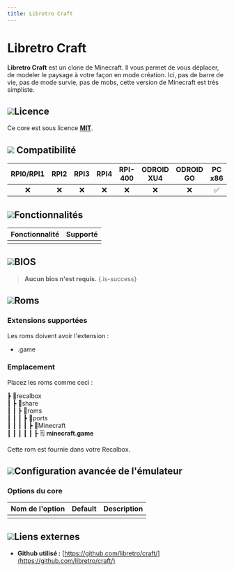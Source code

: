 ```yaml
---
title: Libretro Craft
---
```


# Libretro Craft

**Libretro Craft** est un clone de Minecraft. Il vous permet de vous déplacer, de modeler le paysage à votre façon en mode création. Ici, pas de barre de vie, pas de mode survie, pas de mobs, cette version de Minecraft est très simpliste.

## ![](/migration-images/emulateurs/ports/minecraft/gerald-g-parchment-background-or-border-5.svg)Licence

Ce core est sous licence [**MIT**](https://github.com/libretro/Craft/blob/master/LICENSE.md).

## ![](/migration-images/emulateurs/ports/minecraft/compatibility.png) Compatibilité

| RPI0/RPI1 | RPI2 | RPI3 | RPI4 | RPI-400 | ODROID XU4 | ODROID GO | PC x86 | PC X86\_64 |
| :---: | :---: | :---: | :---: | :---: | :---: | :---: | :---: | :---: |
| ❌ | ❌ | ❌ | ❌ | ❌ | ❌ | ❌ | ✅ | ✅ |

## ![](/migration-images/emulateurs/ports/minecraft/cogwheel-145804_640.png)Fonctionnalités

| Fonctionnalité | Supporté |
| :---: | :---: |
|  |  |

## ![](/migration-images/emulateurs/ports/minecraft/tqfp32.svg)BIOS


>**Aucun bios n'est requis.**
{.is-success}

## ![](/migration-images/emulateurs/ports/minecraft/rom-30098_640.png)**Roms**

### **Extensions supportées**

Les roms doivent avoir l'extension :

* .game

### **Emplacement**

Placez les roms comme ceci : 

┣ 📁recalbox  
┃ ┣ 📁share  
┃ ┃ ┣ 📁roms  
┃ ┃ ┃ ┣ 📁ports  
┃ ┃ ┃ ┃ ┣ 📁Minecraft  
┃ ┃ ┃ ┃ ┃ ┣ 🗒 **minecraft.game**  

Cette rom est fournie dans votre Recalbox.

## ![](/migration-images/emulateurs/ports/minecraft/hammer-28636_640.png)Configuration avancée de l'émulateur

### Options du core <a id="options-du-core"></a>

| Nom de l'option | Default | Description |
| :---: | :---: | :---: |
|  |  |  |

## ![](/migration-images/emulateurs/ports/minecraft/kisspng-web-development-world-wide-web-computer-icons-webs-world-wide-web-icon-png-5ab05c24477216.4540070115215073642927.png)**Liens externes**

* **Github utilisé :** [https://github.com/libretro/craft/](https://github.com/libretro/craft/)

